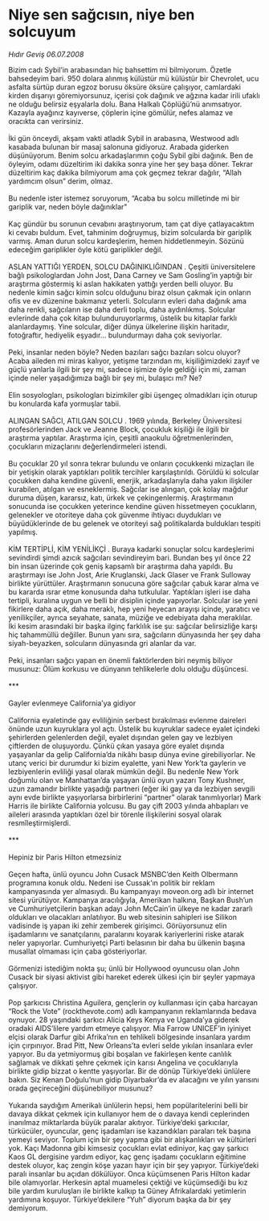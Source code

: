 # Niye sen sağcısın, niye ben solcuyum

*Hıdır Geviş 06.07.2008*

<div class="taraf_structure_2col_1zq">
<div class="margen_n">



 <p>Bizim cadı Sybil’in arabasından hiç bahsettim mi bilmiyorum. Özetle bahsedeyim bari. 950 dolara alınmış külüstür mü külüstür bir Chevrolet, ucu asfalta sürtüp duran egzoz borusu öksüre öksüre çalışıyor, camlardaki kirden dışarıyı göremiyorsunuz, içerisi çok dağınık ve ağzına kadar irili ufaklı ne olduğu belirsiz eşyalarla dolu. Bana Halkalı Çöplüğü’nü anımsatıyor. Kazayla ayağınız kayıverse, çöplerin içine gömülür, nefes alamaz ve oracıkta can verirsiniz. <br/>
<br/>
İki gün önceydi, akşam vakti atladık Sybil in arabasına, Westwood adlı kasabada bulunan bir masaj salonuna gidiyoruz. Arabada giderken düşünüyorum. Benim solcu arkadaşlarımın çoğu Sybil gibi dağınık. Ben de öyleyim, odamı düzeltirim iki dakika sonra yine her şey başa döner. Tekrar düzeltirim kaç dakika bilmiyorum ama çok geçmez tekrar dağılır, “Allah yardımcım olsun” derim, olmaz.<br/>
<br/>
Bu nedenle ister istemez soruyorum, “Acaba bu solcu milletinde mi bir gariplik var, neden böyle dağınıklar"<br/>
<br/>
Kaç gündür bu sorunun cevabını araştırıyorum, tam çat diye çatlayacaktım ki cevabı buldum. Evet, tahminim doğruymuş, bizim solcularda bir gariplik varmış. Aman durun solcu kardeşlerim, hemen hiddetlenmeyin. Sözünü edeceğim gariplikler öyle kötü gariplikler değil. <br/>
<br/>
ASLAN YATTIĞI YERDEN, SOLCU DAĞINIKLIĞINDAN . Çeşitli üniversitelere bağlı psikologlardan John Jost, Dana Carney ve Sam Gosling’in yaptığı bir araştırma göstermiş ki aslan hakikaten yattığı yerden belli oluyor. Bu nedenle kimin sağcı kimin solcu olduğunu biraz olsun çakmak için onların ofis ve ev düzenine bakmanız yeterli. Solcuların evleri daha dağınık ama daha renkli, sağcıların ise daha derli toplu, daha aydınlıkmış. Solcular evlerinde daha çok kitap bulunduruyorlarmış, üstelik bu kitaplar farklı alanlardaymış. Yine solcular, diğer dünya ülkelerine ilişkin haritadır, fotoğraftır, hediyelik eşyadır... bulundurmayı daha çok seviyorlar.<br/>
<br/>
Peki, insanlar neden böyle? Neden bazıları sağcı bazıları solcu oluyor? Acaba aileden mi miras kalıyor, yetişme tarzından mı, kişiliğimizdeki zayıf ve güçlü yanlarla ilgili bir şey mi, sadece işimize öyle geldiği için mi, zaman içinde neler yaşadığımıza bağlı bir şey mi, bulaşıcı mı? Ne?<br/>
<br/>
Elin sosyologları, psikologları bizimkiler gibi üşengeç olmadıkları için oturup bu konularda kafa yormuşlar tabii. <br/>
<br/>
ALINGAN SAĞCI, ATILGAN SOLCU . 1969 yılında, Berkeley Üniversitesi profesörlerinden Jack ve Jeanne Block, çocukluk kişiliği ile ilgili bir araştırma yaptılar. Araştırma için, çeşitli anaokulu öğretmenlerinden, çocukların mizaçlarını değerlendirmeleri istendi. <br/>
<br/>
Bu çocuklar 20 yıl sonra tekrar bulundu ve onların çocukkenki mizaçları ile bir yetişkin olarak yaptıkları politik tercihler karşılaştırıldı. Görüldü ki solcular çocukken daha kendine güvenli, enerjik, arkadaşlarıyla daha yakın ilişkiler kurabilen, atılgan ve esneklermiş. Sağcılar ise alıngan, çok kolay mağdur duruma düşen, kararsız, katı, ürkek ve çekingenlermiş. Araştırmanın sonucunda ise çocukken yeterince kendine güven hissetmeyen çocukların, gelenekler ve otoriteye daha çok güvenme ihtiyacı duydukları ve büyüdüklerinde de bu gelenek ve otoriteyi sağ politikalarda buldukları tespiti yapılmış.<br/>
<br/>
KİM TERTİPLİ, KİM YENİLİKÇİ . Buraya kadarki sonuçlar solcu kardeşlerimi sevindirdi şimdi azıcık sağcıları sevindireyim bari. Bundan beş yıl önce 22 bin insan üzerinde çok geniş kapsamlı bir araştırma daha yapıldı. Bu araştırmayı ise John Jost, Arie Kruglanski, Jack Glaser ve Frank Sulloway birlikte yürüttüler. Araştırmanın sonucuna göre sağcılar çabuk karar alma ve bu kararda ısrar etme konusunda daha tutkulular. Yaptıkları işleri ise daha tertipli, kuralına uygun ve belli bir disiplin içinde yapıyorlar. Solcular ise yeni fikirlere daha açık, daha meraklı, hep yeni heyecan arayışı içinde, yaratıcı ve yenilikçiler, ayrıca seyahate, sanata, müziğe ve edebiyata daha meraklılar. İki kesim arasındaki bir başka ilginç farklılık ise şu: sağcılar belirsizliğe karşı hiç tahammüllü değiller. Bunun yanı sıra, sağcıların dünyasında her şey daha siyah-beyazken, solcuların dünyasında gri alanlar da var.<br/>
<br/>
Peki, insanları sağcı yapan en önemli faktörlerden biri neymiş biliyor musunuz: Ölüm korkusu ve dünyanın tehlikelerle dolu olduğu düşüncesi. <br/>
<br/>
***<br/>
<br/>
Gayler evlenmeye California’ya gidiyor<br/>
<br/>
California eyaletinde gay evliliğinin serbest bırakılması evlenme daireleri önünde uzun kuyruklara yol açtı. Üstelik bu kuyruklar sadece eyalet içindeki şehirlerden gelenlerden değil, eyalet dışından gelen gay ve lezbiyen çiftlerden de oluşuyordu. Çünkü çıkan yasaya göre eyalet dışında yaşayanlar da gelip California’da nikâhı basıp dünya evine girebiliyorlar. Ne utanç verici bir durumdur ki bizim eyalette, yani New York’ta gaylerin ve lezbiyenlerin evliliği yasal olarak mümkün değil. Bu nedenle New York doğumlu olan ve Manhattan’da yaşayan ünlü oyun yazarı Tony Kushner, uzun zamandır birlikte yaşadığı partneri (eğer iki gay ya da lezbiyen sevgili aynı evde birlikte yaşıyorlarsa birbirlerini “partner” olarak tanımlıyorlar) Mark Harris ile birlikte California yolcusu. Bu gay çift 2003 yılında ahbapları ve aileleri arasında yaptıkları özel bir törenle ilişkilerini sosyal olarak resmîleştirmişlerdi.<br/>
<br/>
***<br/>
<br/>
Hepiniz bir Paris Hilton etmezsiniz <br/>
<br/>
Geçen hafta, ünlü oyuncu John Cusack MSNBC’den Keith Olbermann programına konuk oldu. Nedeni ise Cussak’ın politik bir reklam kampanyasında yer almasıydı. Bu kampanyayı moveon.org adlı bir internet sitesi yürütüyor. Kampanya aracılığıyla, Amerikan halkına, Başkan Bush’un ve Cumhuriyetçilerin başkan adayı John McCain’in ülkeye ne kadar zararlı oldukları ve olacakları anlatılıyor. Bu web sitesinin sahipleri ise Silikon vadisinde iş yapan iki zehir zemberek girişimci. Görüyorsunuz elin işadamlarını ve sanatçılarını, paralarını koyarak kariyerlerini riske atarak neler yapıyorlar. Cumhuriyetçi Parti belasının bir daha bu ülkenin başına musallat olmaması için çaba gösteriyorlar. <br/>
<br/>
Görmenizi istediğim nokta şu; ünlü bir Hollywood oyuncusu olan John Cusack bir siyasi aktivist gibi hareket ederek ülkesi için bir şeyler yapmaya çalışıyor. <br/>
<br/>
Pop şarkıcısı Christina Aguilera, gençlerin oy kullanması için çaba harcayan “Rock the Vote” (rockthevote.com) adlı kampanyanın reklamlarında bedava oynuyor. 28 yaşındaki şarkıcı Alicia Keys Kenya ve Uganda’ya giderek oradaki AIDS’lilere yardım etmeye çalışıyor. Mia Farrow UNICEF’in iyiniyet elçisi olarak Darfur gibi Afrika’nın en tehlikeli bölgesinde insanlara yardım için çırpınıyor. Brad Pitt, New Orleans’ta evleri selde yıkılan insanlara evler yapıyor. Bu da yetmiyormuş gibi boşalan ve fakirleşen kente canlılık sağlamak ve dikkati şehre çekmek için karısı Angelina ve çocuklarıyla birlikte gidip bizzat o kentte yaşıyorlar. Bir de dönüp Türkiye’deki ünlülere bakın. Siz Kenan Doğulu’nun gidip Diyarbakır’da ev alacağını ve yılın yarısını orada geçireceğini düşünebiliyor musunuz? <br/>
<br/>
Yukarıda saydığım Amerikalı ünlülerin hepsi, hem popülaritelerini belli bir davaya dikkat çekmek için kullanıyor hem de o davaya kendi ceplerinden inanılmaz miktarlarda büyük paralar akıtıyor. Türkiye’deki şarkıcılar, türkücüler, oyuncular, genç işadamları ise kazandıkları paraları tek başına yemeyi seviyor. Toplum için bir şey yapma gibi bir alışkanlıkları ve kültürleri yok. Kaçı Madonna gibi kimsesiz çocukları evlat ediniyor, kaç gay şarkıcı Kaos GL dergisine yardım ediyor, kaç genç işadamı çocukların eğitimine destek oluyor, kaç zengin köşe yazarı hayır için bir şey yapıyor. Türkiye’deki paralı insanlar bu açıdan dökülüyor. Onca küçümsenen Paris Hilton kadar bile olamıyorlar. Herkesin aptal muamelesi çektiği ve küçümsediği bu kız bile yardım kuruluşları ile birlikte kalkıp ta Güney Afrikalardaki yetimlerin yardımına koşuyor. Türkiye’dekilere “Yuh” diyorum başka da bir şey demiyorum.<br/>
</p>

<br/>


<div id="taraf_not">
</div>

</div>


</div>
